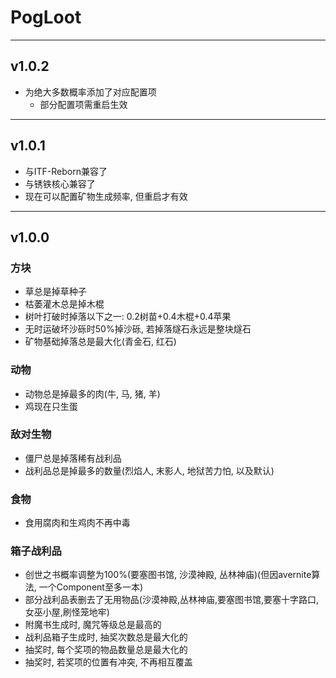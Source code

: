 # PogLoot

---

## v1.0.2
* 为绝大多数概率添加了对应配置项
  + 部分配置项需重启生效

---

## v1.0.1

* 与ITF-Reborn兼容了
* 与锈铁核心兼容了
* 现在可以配置矿物生成频率, 但重启才有效

---

## v1.0.0

### 方块

* 草总是掉草种子
* 枯萎灌木总是掉木棍
* 树叶打破时掉落以下之一: 0.2树苗+0.4木棍+0.4苹果
* 无时运破坏沙砾时50%掉沙砾, 若掉落燧石永远是整块燧石
* 矿物基础掉落总是最大化(青金石, 红石)

### 动物

* 动物总是掉最多的肉(牛, 马, 猪, 羊)
* 鸡现在只生蛋

### 敌对生物

* 僵尸总是掉落稀有战利品
* 战利品总是掉最多的数量(烈焰人, 末影人, 地狱苦力怕, 以及默认)

### 食物
* 食用腐肉和生鸡肉不再中毒

### 箱子战利品

* 创世之书概率调整为100%(要塞图书馆, 沙漠神殿, 丛林神庙)(但因avernite算法, 一个Component至多一本)
* 部分战利品表删去了无用物品(沙漠神殿,丛林神庙,要塞图书馆,要塞十字路口,女巫小屋,刷怪笼地牢)
* 附魔书生成时, 魔咒等级总是最高的
* 战利品箱子生成时, 抽奖次数总是最大化的
* 抽奖时, 每个奖项的物品数量总是最大化的
* 抽奖时, 若奖项的位置有冲突, 不再相互覆盖